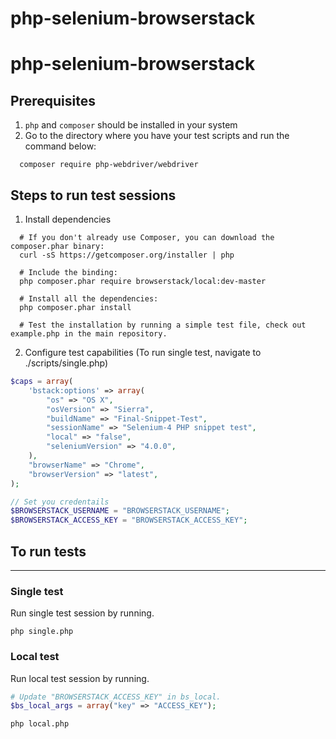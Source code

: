 # php-selenium-browserstack

# php-selenium-browserstack

## Prerequisites 
1. `php` and `composer` should be installed in your system
2. Go to the directory where you have your test scripts and run the command below:
```
  composer require php-webdriver/webdriver
```

## Steps to run test sessions
1. Install dependencies
```
  # If you don't already use Composer, you can download the composer.phar binary:
  curl -sS https://getcomposer.org/installer | php

  # Include the binding:
  php composer.phar require browserstack/local:dev-master

  # Install all the dependencies:
  php composer.phar install

  # Test the installation by running a simple test file, check out example.php in the main repository.
```
2. Configure test capabilities
(To run single test, navigate to ./scripts/single.php)

```php
$caps = array(
	'bstack:options' => array(
		"os" => "OS X",
		"osVersion" => "Sierra",
		"buildName" => "Final-Snippet-Test",
		"sessionName" => "Selenium-4 PHP snippet test",
		"local" => "false",
		"seleniumVersion" => "4.0.0",
	),
	"browserName" => "Chrome",
	"browserVersion" => "latest",
);

// Set you credentails
$BROWSERSTACK_USERNAME = "BROWSERSTACK_USERNAME";
$BROWSERSTACK_ACCESS_KEY = "BROWSERSTACK_ACCESS_KEY";
```

## To run tests
---
### Single test
Run single test session by running.
```
php single.php
```
### Local test
Run local test session by running.
```php
# Update "BROWSERSTACK_ACCESS_KEY" in bs_local.
$bs_local_args = array("key" => "ACCESS_KEY");
```
```
php local.php
```